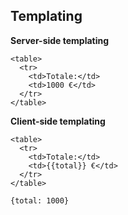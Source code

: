 ## Templating

**Server-side templating**

```
<table>
  <tr>
  	<td>Totale:</td>
  	<td>1000 €</td>
  </tr>
</table>
```

**Client-side templating**

```
<table>
  <tr>
  	<td>Totale:</td>
  	<td>{{total}} €</td>
  </tr>
</table>
```

```
{total: 1000}
```
